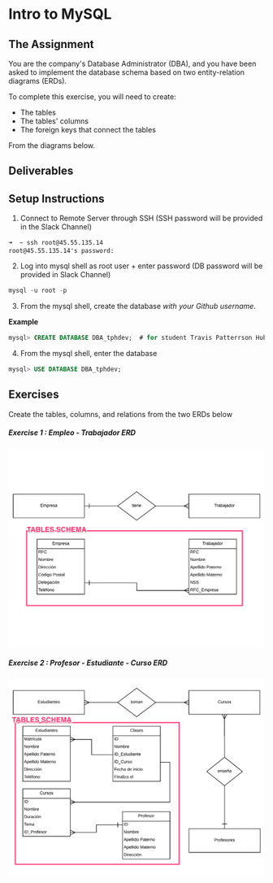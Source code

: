 # Intro to MySQL

## The Assignment

You are the company's Database Administrator (DBA), and you have been asked to implement the database schema based on two entity-relation diagrams (ERDs).

To complete this exercise, you will need to create:

  - The tables
  - The tables' columns
  - The foreign keys that connect the tables

From the diagrams below.

## Deliverables


## Setup Instructions

  1. Connect to Remote Server through SSH (SSH password will be provided in the Slack Channel)

  ```
  ➜  ~ ssh root@45.55.135.14
  root@45.55.135.14's password:
  ```

  2. Log into mysql shell as root user + enter password (DB password will be provided in Slack Channel)

  ```sql
  mysql -u root -p
  ```

  3. From the mysql shell, create the database _with your Github username_.

  **Example**

  ```sql
  mysql> CREATE DATABASE DBA_tphdev;  # for student Travis Patterrson Hubbard, you need to create your own
  ```

  4. From the mysql shell, enter the database

  ```sql
  mysql> USE DATABASE DBA_tphdev;   
  ```

## Exercises

  Create the tables, columns, and relations from the two ERDs below

  ##### Exercise 1 : Empleo - Trabajador ERD
  ![demos/E02.png](demos/E02-specific.png)

  ##### Exercise 2 : Profesor - Estudiante - Curso ERD
  ![demos/E03.png](demos/E03-specific.png)
